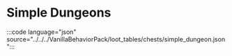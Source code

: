 # Simple Dungeons

:::code language="json" source="../../../VanillaBehaviorPack/loot_tables/chests/simple_dungeon.json":::